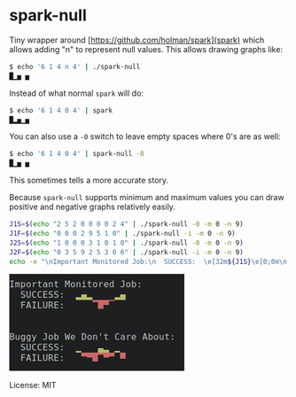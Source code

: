 # spark-null

Tiny wrapper around [https://github.com/holman/spark](spark) which allows adding "n" to represent null values. This allows drawing graphs like:

```bash
$ echo '6 1 4 n 4' | ./spark-null
█▁▅ ▅
```

Instead of what normal `spark` will do:

```bash
$ echo '6 1 4 0 4' | spark
█▂▅▁▅
```

You can also use a `-0` switch to leave empty spaces where 0's are as well:

```bash
$ echo '6 1 4 0 4' | spark-null -0
█▁▅ ▅
```

This sometimes tells a more accurate story.

Because `spark-null` supports minimum and maximum values you can draw positive and negative graphs relatively easily.

```bash
J1S=$(echo "2 5 2 0 0 0 0 2 4" | ./spark-null -0 -m 0 -n 9)
J1F=$(echo "0 0 0 2 9 5 1 0" | ./spark-null -i -m 0 -n 9)
J2S=$(echo "1 0 0 0 3 1 0 1 0" | ./spark-null -0 -m 0 -n 9)
J2F=$(echo "0 3 5 9 2 5 3 0 6" | ./spark-null -i -m 0 -n 9)
echo -e "\nImportant Monitored Job:\n  SUCCESS:  \e[32m${J1S}\e[0;0m\n  FAILURE:  \e[30;41m${J1F}\e[0;0m\n\n\nBuggy Job We Don't Care About:\n  SUCCESS:  \e[32m${J2S}\e[0;0m\n  FAILURE:  \e[30;41m${J2F}\e[0;0m\n"
```

![pos-neg.png](./pos-neg.png)

License: MIT
